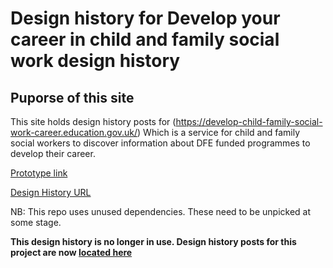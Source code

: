 # Design history for Develop your career in child and family social work design history

## Puporse of this site

This site holds design history posts for (https://develop-child-family-social-work-career.education.gov.uk/) 
Which is a service for child and family social workers to discover information about DFE funded programmes to develop their career.

[Prototype link](https://vcf-sw-career-dev-prototype.herokuapp.com/)

[Design History URL](https://vcf-sw-career-dev-des-history.herokuapp.com)

NB: This repo uses unused dependencies. These need to be unpicked at some stage.

**This design history is no longer in use. Design history posts for this project are now [located here](https://design-histories.education.gov.uk/develop-career-child-family-social-work)**
